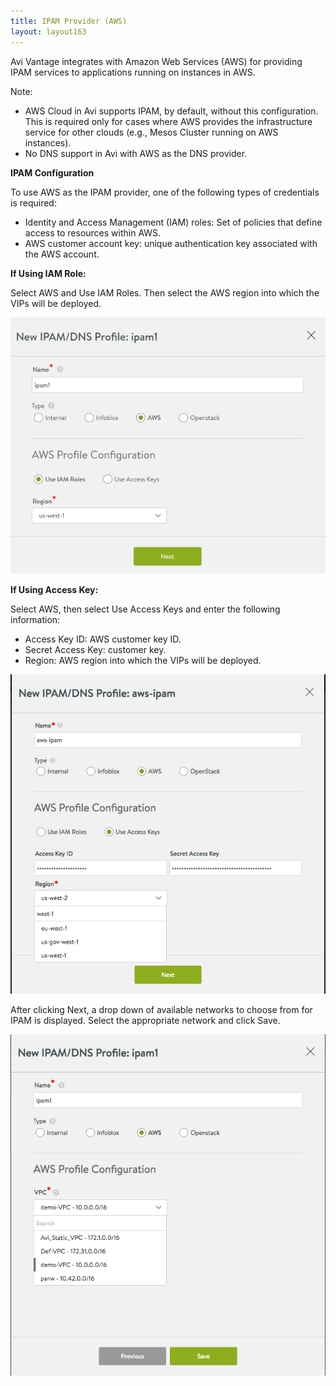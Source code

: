 ```yaml
---
title: IPAM Provider (AWS)
layout: layout163
---
```

Avi Vantage integrates with Amazon Web Services (AWS) for providing IPAM services to applications running on instances in AWS.

Note:

* AWS Cloud in Avi supports IPAM, by default, without this configuration. This is required only for cases where AWS provides the infrastructure service for other clouds (e.g., Mesos Cluster running on AWS instances).
* No DNS support in Avi with AWS as the DNS provider. 

**IPAM Configuration**

To use AWS as the IPAM provider, one of the following types of credentials is required:

* Identity and Access Management (IAM) roles: Set of policies that define access to resources within AWS.
* AWS customer account key: unique authentication key associated with the AWS account. 

**If Using IAM Role:**

Select AWS and Use IAM Roles. Then select the AWS region into which the VIPs will be deployed.

<img class="aligncenter wp-image-10193" src="img/ipam-aws-iamroles.png" alt="IPAM Provider (AWS) IAM roles" width="511" height="410">

**If Using Access Key:**

Select AWS, then select Use Access Keys and enter the following information:

* Access Key ID: AWS customer key ID.
* Secret Access Key: customer key.
* Region: AWS region into which the VIPs will be deployed. 

<a href="img/aws-ipam.png"><img class="aligncenter wp-image-11662" src="img/aws-ipam.png" alt="IPAM Provider (AWS)" width="511" height="511"></a>

After clicking Next, a drop down of available networks to choose from for IPAM is displayed. Select the appropriate network and click Save.

<a href="img/aws-vpc-select-2.png"><img class="aligncenter wp-image-10292" src="img/aws-vpc-select-2.png" alt="AWS VPC select" width="508" height="546"></a>
